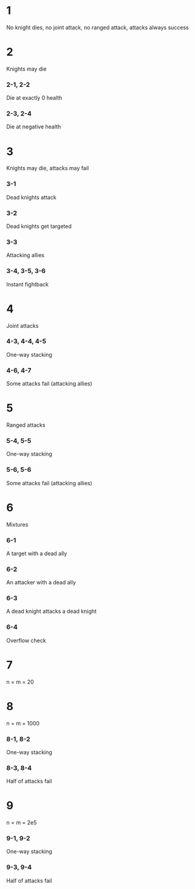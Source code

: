 # 1
No knight dies, no joint attack, no ranged attack, attacks always success

# 2
Knights may die
### 2-1, 2-2
Die at exactly 0 health
### 2-3, 2-4
Die at negative health

# 3
Knights may die, attacks may fail
### 3-1
Dead knights attack
### 3-2
Dead knights get targeted
### 3-3
Attacking allies
### 3-4, 3-5, 3-6
Instant fightback

# 4
Joint attacks
### 4-3, 4-4, 4-5
One-way stacking
### 4-6, 4-7
Some attacks fail (attacking allies)

# 5
Ranged attacks
### 5-4, 5-5
One-way stacking
### 5-6, 5-6
Some attacks fail (attacking allies)

# 6
Mixtures

### 6-1
A target with a dead ally
### 6-2
An attacker with a dead ally
### 6-3
A dead knight attacks a dead knight
### 6-4
Overflow check

# 7
n = m = 20


# 8
n = m = 1000

### 8-1, 8-2
One-way stacking
### 8-3, 8-4
Half of attacks fail

# 9
n = m = 2e5

### 9-1, 9-2
One-way stacking
### 9-3, 9-4
Half of attacks fail
